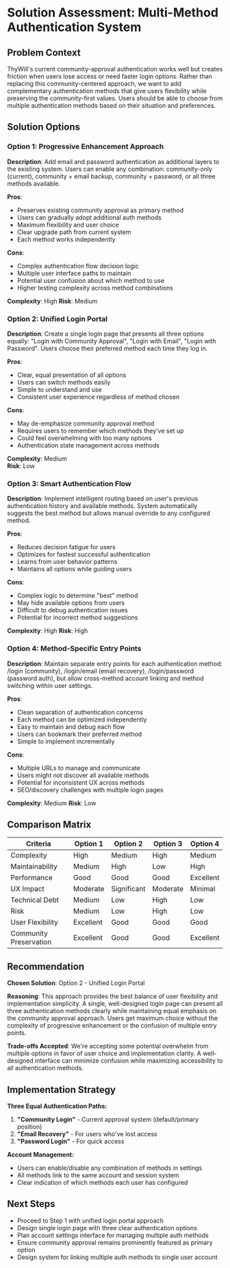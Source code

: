 # Solution Assessment: Multi-Method Authentication System

## Problem Context
ThyWill's current community-approval authentication works well but creates friction when users lose access or need faster login options. Rather than replacing this community-centered approach, we want to add complementary authentication methods that give users flexibility while preserving the community-first values. Users should be able to choose from multiple authentication methods based on their situation and preferences.

## Solution Options

### Option 1: Progressive Enhancement Approach
**Description**: Add email and password authentication as additional layers to the existing system. Users can enable any combination: community-only (current), community + email backup, community + password, or all three methods available.

**Pros**: 
- Preserves existing community approval as primary method
- Users can gradually adopt additional auth methods
- Maximum flexibility and user choice
- Clear upgrade path from current system
- Each method works independently

**Cons**:
- Complex authentication flow decision logic
- Multiple user interface paths to maintain
- Potential user confusion about which method to use
- Higher testing complexity across method combinations

**Complexity**: High
**Risk**: Medium

### Option 2: Unified Login Portal
**Description**: Create a single login page that presents all three options equally: "Login with Community Approval", "Login with Email", "Login with Password". Users choose their preferred method each time they log in.

**Pros**:
- Clear, equal presentation of all options
- Users can switch methods easily
- Simple to understand and use
- Consistent user experience regardless of method chosen

**Cons**:
- May de-emphasize community approval method
- Requires users to remember which methods they've set up
- Could feel overwhelming with too many options
- Authentication state management across methods

**Complexity**: Medium  
**Risk**: Low

### Option 3: Smart Authentication Flow
**Description**: Implement intelligent routing based on user's previous authentication history and available methods. System automatically suggests the best method but allows manual override to any configured method.

**Pros**:
- Reduces decision fatigue for users
- Optimizes for fastest successful authentication
- Learns from user behavior patterns
- Maintains all options while guiding users

**Cons**:
- Complex logic to determine "best" method
- May hide available options from users
- Difficult to debug authentication issues
- Potential for incorrect method suggestions

**Complexity**: High
**Risk**: High

### Option 4: Method-Specific Entry Points
**Description**: Maintain separate entry points for each authentication method: /login (community), /login/email (email recovery), /login/password (password auth), but allow cross-method account linking and method switching within user settings.

**Pros**:
- Clean separation of authentication concerns
- Each method can be optimized independently
- Easy to maintain and debug each flow
- Users can bookmark their preferred method
- Simple to implement incrementally

**Cons**:
- Multiple URLs to manage and communicate
- Users might not discover all available methods
- Potential for inconsistent UX across methods
- SEO/discovery challenges with multiple login pages

**Complexity**: Medium
**Risk**: Low

## Comparison Matrix

| Criteria | Option 1 | Option 2 | Option 3 | Option 4 |
|----------|----------|----------|----------|----------|
| Complexity | High | Medium | High | Medium |
| Maintainability | Medium | High | Low | High |
| Performance | Good | Good | Good | Excellent |
| UX Impact | Moderate | Significant | Moderate | Minimal |
| Technical Debt | Medium | Low | High | Low |
| Risk | Medium | Low | High | Low |
| User Flexibility | Excellent | Good | Good | Good |
| Community Preservation | Excellent | Good | Good | Excellent |

## Recommendation

**Chosen Solution**: Option 2 - Unified Login Portal

**Reasoning**: This approach provides the best balance of user flexibility and implementation simplicity. A single, well-designed login page can present all three authentication methods clearly while maintaining equal emphasis on the community approval approach. Users get maximum choice without the complexity of progressive enhancement or the confusion of multiple entry points.

**Trade-offs Accepted**: We're accepting some potential overwhelm from multiple options in favor of user choice and implementation clarity. A well-designed interface can minimize confusion while maximizing accessibility to all authentication methods.

## Implementation Strategy

**Three Equal Authentication Paths:**
1. **"Community Login"** - Current approval system (default/primary position)
2. **"Email Recovery"** - For users who've lost access  
3. **"Password Login"** - For quick access

**Account Management:**
- Users can enable/disable any combination of methods in settings
- All methods link to the same account and session system
- Clear indication of which methods each user has configured

## Next Steps
- Proceed to Step 1 with unified login portal approach
- Design single login page with three clear authentication options
- Plan account settings interface for managing multiple auth methods
- Ensure community approval remains prominently featured as primary option
- Design system for linking multiple auth methods to single user account